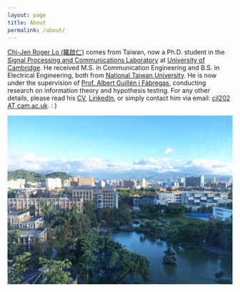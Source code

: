 ```yaml
---
layout: page
title: About
permalink: /about/
---
```


[Chi-Jen Roger Lo (羅啟仁)] comes from Taiwan, now a Ph.D. student in the [Signal Processing and Communications Laboratory] at [University of Cambridge]. He received M.S. in Communication Engineering and B.S. in Electrical Engineering, both from [National Taiwan University]. He is now under the supervision of [Prof. Albert Guillén i Fàbregas], conducting research on information theory and hypothesis testing. For any other details, please read his [CV], [LinkedIn], or simply contact him via email: [cjl202 AT cam.ac.uk]. : )

<!--- Roger Chi-Jen Lo (羅啟仁) lives in Taipei, Taiwan. He is a M.S. student and President of Students Association at the [Graduate Institute of Communication Engineering, National Taiwan University]; he received B.S. from the [Department of Electrical Engineering, National Taiwan University]. He is currently under the supervision of [Prof. Hung-Yun Hsieh], conducting research on wireless communication and internet-of-things, especially on information-centric stochastic network optimization. For any other details, please survey his [CV], [LinkedIn], or contact him via email. : ) --->

![NTU](/assets/NTU.jpg)

[Chi-Jen Roger Lo (羅啟仁)]: https://rogerlo47.github.io/stickies/2022/04/14/post0.html
[Signal Processing and Communications Laboratory]: http://www.eng.cam.ac.uk/node/9
[University of Cambridge]: https://www.cam.ac.uk
[National Taiwan University]: https://www.ntu.edu.tw/english/
[Prof. Albert Guillén i Fàbregas]: http://sigproc.eng.cam.ac.uk/Main/AG495
[CV]: https://github.com/RogerLo47/rogerlo47.github.io/blob/master/assets/curriculamvitae.pdf
[LinkedIn]: https://www.linkedin.com/in/rogerlo47/
[cjl202 AT cam.ac.uk]: cjl202@cam.ac.uk

